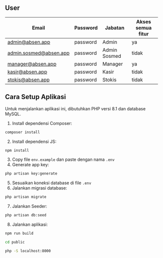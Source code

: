 ## User

| Email                  | Password | Jabatan      | Akses semua fitur |
| ---------------------- | -------- | ------------ | ----------------- |
| admin@absen.app        | password | Admin        | ya                |
| admin.sosmed@absen.app | password | Admin Sosmed | tidak             |
| manager@absen.app      | password | Manager      | ya                |
| kasir@absen.app        | password | Kasir        | tidak             |
| stokis@absen.app       | password | Stokis       | tidak             |

## Cara Setup Aplikasi

Untuk menjalankan aplikasi ini, dibutuhkan PHP versi 8.1 dan database MySQL.

1. Install dependensi Composer:

```bash
composer install
```

2. Install dependensi JS:

```bash
npm install
```

3. Copy file `env.example` dan paste dengan nama `.env`
4. Generate app key:

```bash
php artisan key:generate
```

5. Sesuaikan koneksi database di file `.env`
6. Jalankan migrasi database:

```bash
php artisan migrate
```

7. Jalankan Seeder:

```bash
php artisan db:seed
```

8. Jalankan aplikasi:

```bash
npm run build
```
```bash
cd public
```
```bash
php -S localhost:8000
```